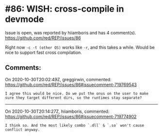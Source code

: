 
#86: WISH: cross-compile in devmode
================================================================================
Issue is open, was reported by hiiamboris and has 4 comment(s).
<https://github.com/red/REP/issues/86>

Right now `-c -t (other OS)` works like `-r`, and this takes a while.
Would be nice to support fast cross compilation.


Comments:
--------------------------------------------------------------------------------

On 2020-10-30T20:02:49Z, greggirwin, commented:
<https://github.com/red/REP/issues/86#issuecomment-719769543>

    I agree this would be nice. Do we put the onus on the user to make sure they target different dirs, so the runtimes stay separate?

--------------------------------------------------------------------------------

On 2020-10-30T20:14:27Z, hiiamboris, commented:
<https://github.com/red/REP/issues/86#issuecomment-719774902>

    I think so. And the most likely combo `.dll` & `.so` won't cause conflict anyway.

